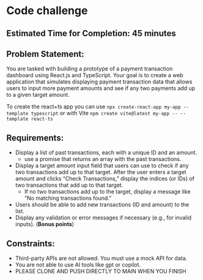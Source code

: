 # Code challenge
## Estimated Time for Completion: 45 minutes
## Problem Statement: 
You are tasked with building a prototype of a payment transaction dashboard using React.js and TypeScript. Your goal is to create a web application that simulates displaying payment transaction data that allows users to input more payment amounts and see if any two payments add up to a given target amount.

To create the react+ts app you can use `npx create-react-app my-app --template typescript` or with Vite `npm create vite@latest my-app -- --template react-ts`

## Requirements:
- Display a list of past transactions, each with a unique ID and an amount.
    - use a promise that returns an array with the past transactions.
- Display a target amount input field that users can use to check if any two transactions add up to that target. After the user enters a target amount and clicks “Check Transactions,” display the indices (or IDs) of two transactions that add up to that target.
    - If no two transactions add up to the target, display a message like “No matching transactions found.”
- Users should be able to add new transactions (ID and amount) to the list.
- Display any validation or error messages if necessary (e.g., for invalid inputs). (**Bonus points**)

## Constraints:
- Third-party APIs are not allowed. You must use a mock API for data.
- You are not able to use AI tools like gpt or copilot.
- PLEASE CLONE AND PUSH DIRECTLY TO MAIN WHEN YOU FINISH
